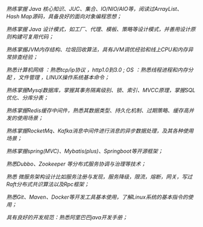 _熟练掌握 Java 核⼼知识、JUC、集合、IO/NIO/AIO等，阅读过ArrayList、 Hash Map源码，具备良好的⾯向对象编程思想；_

_熟练掌握 Java 设计模式，如⼯厂、代理、模板、策略等设计模式，并善⽤设计原则构建可复⽤代码；_

_熟练掌握JVM内存结构、垃圾回收算法，具有JVM调优经验和线上CPU和内存异常排查经验；_

_熟悉计算机网络 ：熟悉tcp/ip协议 ，http1.0到3.0 ; OS ：熟悉线程进程和内存分配 ，文件管理 ，LINUX操作系统基本命令；_

_熟练掌握Mysql数据库，掌握其事务隔离级别、锁、索引、MVCC原理，掌握SQL优化、分库分表；_

_熟练掌握Redis缓存中间件，熟悉其数据类型、持久化机制、过期策略、缓存⾼并发的使⽤场景；_

_熟练掌握RocketMq、Kafka消息中间件进行消息的异步数据处理，及其各种使用场景；_

_熟练掌握spring(MVC)、Mybatis(plus)、Springboot等开源框架；_

_熟悉Dubbo、Zookeeper 等分布式服务协调与治理等技术；_

_熟悉 微服务架构设计比如服务注册与发现，服务降级，限流，熔断，网关，写过Raft分布式共识算法以及Rpc框架；_

_熟悉Git、Maven、Docker等开发工具基本使用，了解Linux系统的基本指令的使用；_

_具有良好的开发规范：熟悉阿里巴巴java开发手册；_